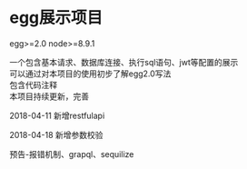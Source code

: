 # egg展示项目


egg>=2.0
node>=8.9.1


一个包含基本请求、数据库连接、执行sql语句、jwt等配置的展示  
可以通过对本项目的使用初步了解egg2.0写法  
包含代码注释  
本项目持续更新，完善

2018-04-11 新增restfulapi

2018-04-18 新增参数校验

预告-报错机制、grapql、sequilize
